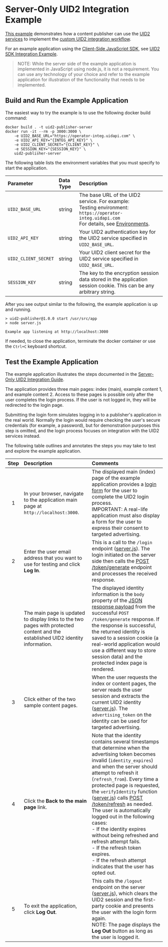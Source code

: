 # Server-Only UID2 Integration Example

[This example](https://example-srvonly-integ.uidapi.com/) demonstrates how a content publisher can use the [UID2 services](https://unifiedid.com/docs/intro) to implement the [custom UID2 integration workflow](https://unifiedid.com/docs/guides/custom-publisher-integration).

For an example application using the [Client-Side JavaScript SDK](https://unifiedid.com/docs/sdks/client-side-identity), see [UID2 SDK Integration Example](../standard/README.md).

>NOTE: While the server side of the example application is implemented in JavaScript using node.js, it is not a requirement. You can use any technology of your choice and refer to the example application for illustration of the functionality that needs to be implemented.

## Build and Run the Example Application

The easiest way to try the example is to use the following docker build command:

```
docker build . -t uid2-publisher-server
docker run -it --rm -p 3000:3000 \
    -e UID2_BASE_URL="https://operator-integ.uidapi.com" \
    -e UID2_API_KEY="{INTEG_API_KEY}" \
    -e UID2_CLIENT_SECRET="{CLIENT_KEY}" \
    -e SESSION_KEY="{SESSION_KEY}" \
    uid2-publisher-server
```

The following table lists the environment variables that you must specify to start the application.

| Parameter            | Data Type | Description                                                                                                                                                                                               |
|:---------------------|:----------|:----------------------------------------------------------------------------------------------------------------------------------------------------------------------------------------------------------|
| `UID2_BASE_URL`      | string    | The base URL of the UID2 service. For example:</br>Testing environment: `https://operator-integ.uidapi.com`<br/>For details, see [Environments](https://unifiedid.com/docs/getting-started/gs-environments). |
| `UID2_API_KEY`       | string    | Your UID2 authentication key for the UID2 service specified in `UID2_BASE_URL`.                                                                                                                           |                                                                          |
| `UID2_CLIENT_SECRET` | string    | Your UID2 client secret for the UID2 service specified in `UID2_BASE_URL`.                                                                                                                                |                                                                           |
| `SESSION_KEY`        | string    | The key to the encryption session data stored in the application session cookie. This can be any arbitrary string.                                                                                          |                                                                           |

After you see output similar to the following, the example application is up and running.

```
> uid2-publisher@1.0.0 start /usr/src/app
> node server.js

Example app listening at http://localhost:3000
```

If needed, to close the application, terminate the docker container or use the `Ctrl+C` keyboard shortcut.

## Test the Example Application

The example application illustrates the steps documented in the [Server-Only UID2 Integration Guide](https://unifiedid.com/docs/guides/custom-publisher-integration).

The application provides three main pages: index (main), example content 1, and example content 2. Access to these pages is possible only after the user completes the login process. If the user is not logged in, they will be redirected to the login page.

Submitting the login form simulates logging in to a publisher's application in the real world. Normally the login
would require checking the user's secure credentials (for example, a password), but for demonstration purposes this
step is omitted, and the login process focuses on integration with the UID2 services instead.

The following table outlines and annotates the steps you may take to test and explore the example application.

| Step | Description                                                                                                                   | Comments                                                                                                                                                                                                                                                                                                                                                                                                                                                                                                                                                                                                                                                                                        |
|:----:|:------------------------------------------------------------------------------------------------------------------------------|:------------------------------------------------------------------------------------------------------------------------------------------------------------------------------------------------------------------------------------------------------------------------------------------------------------------------------------------------------------------------------------------------------------------------------------------------------------------------------------------------------------------------------------------------------------------------------------------------------------------------------------------------------------------------------------------------|
|  1   | In your browser, navigate to the application main page at `http://localhost:3000`.                                            | The displayed main (index) page of the example application provides a [login form](views/login.html) for the user to complete the UID2 login process.</br>IMPORTANT: A real-life application must also display a form for the user to express their consent to targeted advertising.                                                                                                                                                                                                                                                                                                                                                                                                            |
|  2   | Enter the user email address that you want to use for testing and click **Log In**.                                           | This is a call to the `/login` endpoint ([server.js](server.js)). The login initiated on the server side then calls the [POST /token/generate](https://unifiedid.com/docs/endpoints/post-token-generate) endpoint and processes the received response.                                                                                                                                                                                                                                                                                                                                                                           |
|      | The main page is updated to display links to the two pages with protected content and the established UID2 identity information. | The displayed identity information is the `body` property of the [JSON response payload](https://unifiedid.com/docs/endpoints/post-token-generate#decrypted-json-response-format) from the successful `POST /token/generate` response. If the response is successful, the returned identity is saved to a session cookie (a real-world application would use a different way to store session data) and the protected index page is rendered.                                                                                                                                                                                                                   |
|  3   | Click either of the two sample content pages.                                                                                                         | When the user requests the index or content pages, the server reads the user session and extracts the current UID2 identity ([server.js](server.js)). The `advertising_token` on the identity can be used for targeted advertising.                                                                                                                                                                                                                                                                                                                                                                                                                                                             |
|  4   | Click the **Back to the main page** link.                                                                                     | Note that the identity contains several timestamps that determine when the advertising token becomes invalid (`identity_expires`) and when the server should attempt to refresh it (`refresh_from`). Every time a protected page is requested, the `verifyIdentity` function ([server.js](server.js)) calls [POST /token/refresh](https://unifiedid.com/docs/endpoints/post-token-refresh) as needed.<br/>The user is automatically logged out in the following cases:<br/>- If the identity expires without being refreshed and refresh attempt fails.<br/>- If the refresh token expires.<br/>- If the refresh attempt indicates that the user has opted out. |
|  5   | To exit the application, click **Log Out**.                                                                                   | This calls the `/logout` endpoint on the server ([server.js](server.js)), which clears the UID2 session and the first-party cookie and presents the user with the login form again.<br/> NOTE: The page displays the **Log Out** button as long as the user is logged it.                                                                                                                                                                                                                                                                                                                                                                                                                       |

